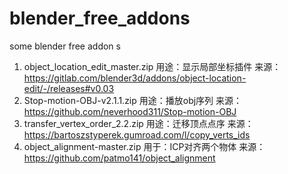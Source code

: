 # blender_free_addons
some blender free addon s
1. object_location_edit_master.zip 用途：显示局部坐标插件 来源：https://gitlab.com/blender3d/addons/object-location-edit/-/releases#v0.03
2. Stop-motion-OBJ-v2.1.1.zip 用途：播放obj序列 来源：https://github.com/neverhood311/Stop-motion-OBJ
3. transfer_vertex_order_2.2.zip 用途：迁移顶点点序 来源：https://bartoszstyperek.gumroad.com/l/copy_verts_ids
4. object_alignment-master.zip 用于：ICP对齐两个物体 来源：https://github.com/patmo141/object_alignment
